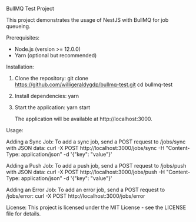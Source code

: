 BullMQ Test Project

This project demonstrates the usage of NestJS with BullMQ for job queueing.

Prerequisites:
- Node.js (version >= 12.0.0)
- Yarn (optional but recommended)

Installation:
1. Clone the repository:
   git clone https://github.com/willigeraldygdp/bullmq-test.git
   cd bullmq-test

2. Install dependencies:
   yarn

3. Start the application:
   yarn start

   The application will be available at http://localhost:3000.

Usage:

Adding a Sync Job:
To add a sync job, send a POST request to /jobs/sync with JSON data:
curl -X POST http://localhost:3000/jobs/sync -H "Content-Type: application/json" -d '{"key": "value"}'

Adding a Push Job:
To add a push job, send a POST request to /jobs/push with JSON data:
curl -X POST http://localhost:3000/jobs/push -H "Content-Type: application/json" -d '{"key": "value"}'

Adding an Error Job:
To add an error job, send a POST request to /jobs/error:
curl -X POST http://localhost:3000/jobs/error

License:
This project is licensed under the MIT License - see the LICENSE file for details.
